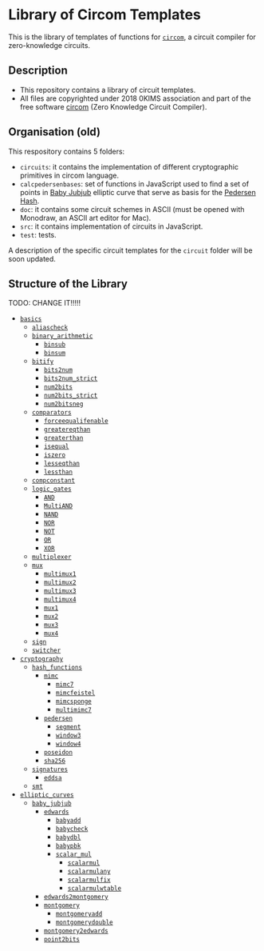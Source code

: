 # Library of Circom Templates

This is the library of templates of functions for [`circom`](https://github.com/iden3/circom), a circuit compiler for zero-knowledge circuits. 

## Description

- This repository contains a library of circuit templates. 
- All files are copyrighted under 2018 0KIMS association and part of the free software [circom](https://github.com/iden3/circom) (Zero Knowledge Circuit Compiler). 

## Organisation (old)

This respository contains 5 folders:
- `circuits`: it contains the implementation of different cryptographic primitives in circom language.
- `calcpedersenbases`: set of functions in JavaScript used to find a set of points in [Baby Jubjub](https://github.com/barryWhiteHat/baby_jubjub) elliptic curve that serve as basis for the [Pedersen Hash](https://github.com/zcash/zcash/issues/2234).
- `doc`: it contains some circuit schemes in ASCII (must be opened with Monodraw, an ASCII art editor for Mac).
- `src`: it contains implementation of circuits in JavaScript.
- `test`: tests.

A description of the specific circuit templates for the `circuit` folder will be soon updated.

## Structure of the Library

TODO: CHANGE IT!!!!!

- [`basics`](circomlib-doc/basics)
    - [`aliascheck`](circomlib-doc/basics/aliascheck)
    - [`binary_arithmetic`](circomlib-doc/basics/binary_arithmetic)
        - [`binsub`](circomlib-doc/basics/binary_arithmetic/binsub)
        - [`binsum`](circomlib-doc/basics/binary_arithmetic/binsum)
    - [`bitify`](circomlib-doc/basics/bitify)
        - [`bits2num`](circomlib-doc/basics/bitify/bits2num)
        - [`bits2num_strict`](circomlib-doc/basics/bitify/bits2num_strict)
        - [`num2bits`](circomlib-doc/basics/bitify/num2bits)
        - [`num2bits_strict`](circomlib-doc/basics/bitify/num2bits_strict)
        - [`num2bitsneg`](circomlib-doc/basics/bitify/num2bitsneg)
    - [`comparators`](circomlib-doc/basics/comparators)
        - [`forceequalifenable`](circomlib-doc/basics/comparators/forceequalifenable)
        - [`greatereqthan`](circomlib-doc/basics/comparators/greatereqthan)
        - [`greaterthan`](circomlib-doc/basics/comparators/greaterthan)
        - [`isequal`](circomlib-doc/basics/comparators/isequal)
        - [`iszero`](circomlib-doc/basics/comparators/iszero)
        - [`lesseqthan`](circomlib-doc/basics/comparators/lesseqthan)
        - [`lessthan`](circomlib-doc/basics/comparators/lessthan)
    - [`compconstant`](circomlib-doc/basics/compconstant)
    - [`logic_gates`](circomlib-doc/basics/logic_gates)
        - [`AND`](circomlib-doc/basics/logic_gates/AND)
        - [`MultiAND`](circomlib-doc/basics/logic_gates/MultiAND)
        - [`NAND`](circomlib-doc/basics/logic_gates/NAND)
        - [`NOR`](circomlib-doc/basics/logic_gates/NOR)
        - [`NOT`](circomlib-doc/basics/logic_gates/NOT)
        - [`OR`](circomlib-doc/basics/logic_gates/OR)
        - [`XOR`](circomlib-doc/basics/logic_gates/XOR)
    - [`multiplexer`](circomlib-doc/basics/multiplexer)
    - [`mux`](circomlib-doc/basics/mux)
        - [`multimux1`](circomlib-doc/basics/mux/multimux1)
        - [`multimux2`](circomlib-doc/basics/mux/multimux2)
        - [`multimux3`](circomlib-doc/basics/mux/multimux3)
        - [`multimux4`](circomlib-doc/basics/mux/multimux4)
        - [`mux1`](circomlib-doc/basics/mux/mux1)
        - [`mux2`](circomlib-doc/basics/mux/mux2)
        - [`mux3`](circomlib-doc/basics/mux/mux3)
        - [`mux4`](circomlib-doc/basics/mux/mux4)
    - [`sign`](circomlib-doc/basics/sign)
    - [`switcher`](circomlib-doc/basics/switcher)
- [`cryptography`](circomlib-doc/cryptography)
    - [`hash_functions`](circomlib-doc/cryptography/hash_functions)
        - [`mimc`](circomlib-doc/cryptography/hash_functions/mimc)
            - [`mimc7`](circomlib-doc/cryptography/hash_functions/mimc/mimc7)
            - [`mimcfeistel`](circomlib-doc/cryptography/hash_functions/mimc/mimcfeistel)
            - [`mimcsponge`](circomlib-doc/cryptography/hash_functions/mimc/mimcsponge)
            - [`multimimc7`](circomlib-doc/cryptography/hash_functions/mimc/multimimc7)
        - [`pedersen`](circomlib-doc/cryptography/hash_functions/pedersen)
            - [`segment`](circomlib-doc/cryptography/hash_functions/pedersen/segment)
            - [`window3`](circomlib-doc/cryptography/hash_functions/pedersen/window3)
            - [`window4`](circomlib-doc/cryptography/hash_functions/pedersen/window4)
        - [`poseidon`](circomlib-doc/cryptography/hash_functions/poseidon)
        - [`sha256`](circomlib-doc/cryptography/hash_functions/sha256)
    - [`signatures`](circomlib-doc/cryptography/signatures)
        - [`eddsa`](circomlib-doc/cryptography/signatures/eddsa)
    - [`smt`](circomlib-doc/cryptography/smt)
- [`elliptic_curves`](circomlib-doc/elliptic_curves)
    - [`baby_jubjub`](circomlib-doc/elliptic_curves/baby_jubjub)
        - [`edwards`](circomlib-doc/elliptic_curves/baby_jubjub/edwards)
            - [`babyadd`](circomlib-doc/elliptic_curves/baby_jubjub/edwards/babyadd)
            - [`babycheck`](circomlib-doc/elliptic_curves/baby_jubjub/edwards/babycheck)
            - [`babydbl`](circomlib-doc/elliptic_curves/baby_jubjub/edwards/babydbl)
            - [`babypbk`](circomlib-doc/elliptic_curves/baby_jubjub/edwards/babypbk)
            - [`scalar_mul`](circomlib-doc/elliptic_curves/baby_jubjub/edwards/scalar_mul)
                - [`scalarmul`](circomlib-doc/elliptic_curves/baby_jubjub/edwards/scalar_mul/scalarmul)
                - [`scalarmulany`](circomlib-doc/elliptic_curves/baby_jubjub/edwards/scalar_mul/scalarmulany)
                - [`scalarmulfix`](circomlib-doc/elliptic_curves/baby_jubjub/edwards/scalar_mul/scalarmulfix)
                - [`scalarmulwtable`](circomlib-doc/elliptic_curves/baby_jubjub/edwards/scalar_mul/scalarmulwtable)
        - [`edwards2montgomery`](circomlib-doc/elliptic_curves/baby_jubjub/edwards2montgomery)
        - [`montgomery`](circomlib-doc/elliptic_curves/baby_jubjub/montgomery)
            - [`montgomeryadd`](circomlib-doc/elliptic_curves/baby_jubjub/montgomery/montgomeryadd)
            - [`montgomerydouble`](circomlib-doc/elliptic_curves/baby_jubjub/montgomery/montgomerydouble)
        - [`montgomery2edwards`](circomlib-doc/elliptic_curves/baby_jubjub/montgomery2edwards)
        - [`point2bits`](circomlib-doc/elliptic_curves/baby_jubjub/point2bits)

